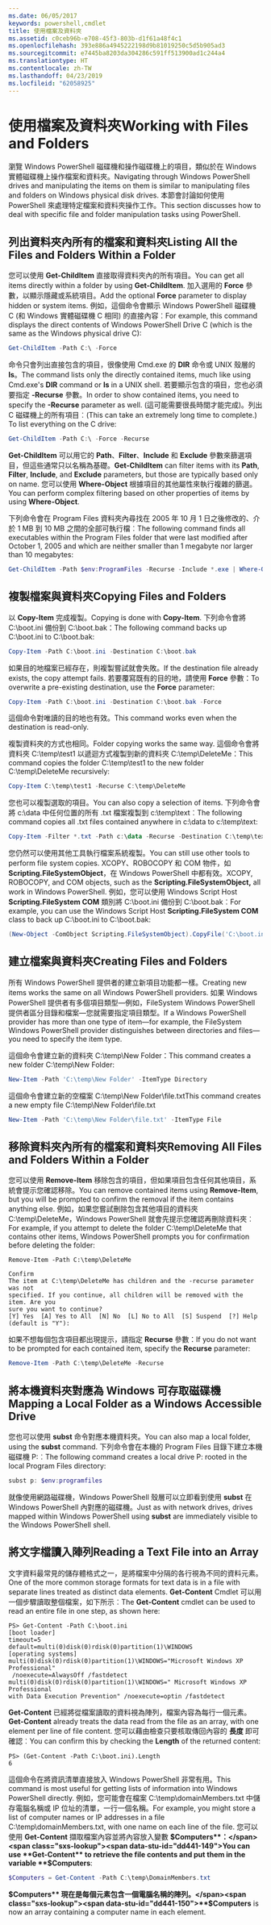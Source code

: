 ```yaml
---
ms.date: 06/05/2017
keywords: powershell,cmdlet
title: 使用檔案及資料夾
ms.assetid: c0ceb96b-e708-45f3-803b-d1f61a48f4c1
ms.openlocfilehash: 393e886a4945222198d9b81019250c5d5b905ad3
ms.sourcegitcommit: e7445ba8203da304286c591ff513900ad1c244a4
ms.translationtype: HT
ms.contentlocale: zh-TW
ms.lasthandoff: 04/23/2019
ms.locfileid: "62058925"
---
```

# <a name="working-with-files-and-folders"></a><span data-ttu-id="dd441-103">使用檔案及資料夾</span><span class="sxs-lookup"><span data-stu-id="dd441-103">Working with Files and Folders</span></span>

<span data-ttu-id="dd441-104">瀏覽 Windows PowerShell 磁碟機和操作磁碟機上的項目，類似於在 Windows 實體磁碟機上操作檔案和資料夾。</span><span class="sxs-lookup"><span data-stu-id="dd441-104">Navigating through Windows PowerShell drives and manipulating the items on them is similar to manipulating files and folders on Windows physical disk drives.</span></span> <span data-ttu-id="dd441-105">本節會討論如何使用 PowerShell 來處理特定檔案和資料夾操作工作。</span><span class="sxs-lookup"><span data-stu-id="dd441-105">This section discusses how to deal with specific file and folder manipulation tasks using PowerShell.</span></span>

## <a name="listing-all-the-files-and-folders-within-a-folder"></a><span data-ttu-id="dd441-106">列出資料夾內所有的檔案和資料夾</span><span class="sxs-lookup"><span data-stu-id="dd441-106">Listing All the Files and Folders Within a Folder</span></span>

<span data-ttu-id="dd441-107">您可以使用 **Get-ChildItem** 直接取得資料夾內的所有項目。</span><span class="sxs-lookup"><span data-stu-id="dd441-107">You can get all items directly within a folder by using **Get-ChildItem**.</span></span> <span data-ttu-id="dd441-108">加入選用的 **Force** 參數，以顯示隱藏或系統項目。</span><span class="sxs-lookup"><span data-stu-id="dd441-108">Add the optional **Force** parameter to display hidden or system items.</span></span> <span data-ttu-id="dd441-109">例如，這個命令會顯示 Windows PowerShell 磁碟機 C (和 Windows 實體磁碟機 C 相同) 的直接內容︰</span><span class="sxs-lookup"><span data-stu-id="dd441-109">For example, this command displays the direct contents of Windows PowerShell Drive C (which is the same as the Windows physical drive C):</span></span>

```powershell
Get-ChildItem -Path C:\ -Force
```

<span data-ttu-id="dd441-110">命令只會列出直接包含的項目，很像使用 Cmd.exe 的 **DIR** 命令或 UNIX 殼層的 **ls**。</span><span class="sxs-lookup"><span data-stu-id="dd441-110">The command lists only the directly contained items, much like using Cmd.exe's **DIR** command or **ls** in a UNIX shell.</span></span> <span data-ttu-id="dd441-111">若要顯示包含的項目，您也必須要指定 **-Recurse** 參數。</span><span class="sxs-lookup"><span data-stu-id="dd441-111">In order to show contained items, you need to specify the **-Recurse** parameter as well.</span></span> <span data-ttu-id="dd441-112">(這可能需要很長時間才能完成)。列出 C 磁碟機上的所有項目︰</span><span class="sxs-lookup"><span data-stu-id="dd441-112">(This can take an extremely long time to complete.) To list everything on the C drive:</span></span>

```powershell
Get-ChildItem -Path C:\ -Force -Recurse
```

<span data-ttu-id="dd441-113">**Get-ChildItem** 可以用它的 **Path**、**Filter**、**Include** 和 **Exclude** 參數來篩選項目，但這些通常只以名稱為基礎。</span><span class="sxs-lookup"><span data-stu-id="dd441-113">**Get-ChildItem** can filter items with its **Path**, **Filter**, **Include**, and **Exclude** parameters, but those are typically based only on name.</span></span> <span data-ttu-id="dd441-114">您可以使用 **Where-Object** 根據項目的其他屬性來執行複雜的篩選。</span><span class="sxs-lookup"><span data-stu-id="dd441-114">You can perform complex filtering based on other properties of items by using **Where-Object**.</span></span>

<span data-ttu-id="dd441-115">下列命令會在 Program Files 資料夾內尋找在 2005 年 10 月 1 日之後修改的、介於 1 MB 到 10 MB 之間的全部可執行檔︰</span><span class="sxs-lookup"><span data-stu-id="dd441-115">The following command finds all executables within the Program Files folder that were last modified after October 1, 2005 and which are neither smaller than 1 megabyte nor larger than 10 megabytes:</span></span>

```powershell
Get-ChildItem -Path $env:ProgramFiles -Recurse -Include *.exe | Where-Object -FilterScript {($_.LastWriteTime -gt '2005-10-01') -and ($_.Length -ge 1mb) -and ($_.Length -le 10mb)}
```

## <a name="copying-files-and-folders"></a><span data-ttu-id="dd441-116">複製檔案與資料夾</span><span class="sxs-lookup"><span data-stu-id="dd441-116">Copying Files and Folders</span></span>

<span data-ttu-id="dd441-117">以 **Copy-Item** 完成複製。</span><span class="sxs-lookup"><span data-stu-id="dd441-117">Copying is done with **Copy-Item**.</span></span> <span data-ttu-id="dd441-118">下列命令會將 C:\\boot.ini 備份到 C:\\boot.bak：</span><span class="sxs-lookup"><span data-stu-id="dd441-118">The following command backs up C:\\boot.ini to C:\\boot.bak:</span></span>

```powershell
Copy-Item -Path C:\boot.ini -Destination C:\boot.bak
```

<span data-ttu-id="dd441-119">如果目的地檔案已經存在，則複製嘗試就會失敗。</span><span class="sxs-lookup"><span data-stu-id="dd441-119">If the destination file already exists, the copy attempt fails.</span></span> <span data-ttu-id="dd441-120">若要覆寫既有的目的地，請使用 **Force** 參數：</span><span class="sxs-lookup"><span data-stu-id="dd441-120">To overwrite a pre-existing destination, use the **Force** parameter:</span></span>

```powershell
Copy-Item -Path C:\boot.ini -Destination C:\boot.bak -Force
```

<span data-ttu-id="dd441-121">這個命令對唯讀的目的地也有效。</span><span class="sxs-lookup"><span data-stu-id="dd441-121">This command works even when the destination is read-only.</span></span>

<span data-ttu-id="dd441-122">複製資料夾的方式也相同。</span><span class="sxs-lookup"><span data-stu-id="dd441-122">Folder copying works the same way.</span></span> <span data-ttu-id="dd441-123">這個命令會將資料夾 C:\\temp\\test1 以遞迴方式複製到新的資料夾 C:\\temp\\DeleteMe：</span><span class="sxs-lookup"><span data-stu-id="dd441-123">This command copies the folder C:\\temp\\test1 to the new folder C:\\temp\\DeleteMe recursively:</span></span>

```powershell
Copy-Item C:\temp\test1 -Recurse C:\temp\DeleteMe
```

<span data-ttu-id="dd441-124">您也可以複製選取的項目。</span><span class="sxs-lookup"><span data-stu-id="dd441-124">You can also copy a selection of items.</span></span> <span data-ttu-id="dd441-125">下列命令會將 c:\\data 中任何位置的所有 .txt 檔案複製到 c:\\temp\\text︰</span><span class="sxs-lookup"><span data-stu-id="dd441-125">The following command copies all .txt files contained anywhere in c:\\data to c:\\temp\\text:</span></span>

```powershell
Copy-Item -Filter *.txt -Path c:\data -Recurse -Destination C:\temp\text
```

<span data-ttu-id="dd441-126">您仍然可以使用其他工具執行檔案系統複製。</span><span class="sxs-lookup"><span data-stu-id="dd441-126">You can still use other tools to perform file system copies.</span></span> <span data-ttu-id="dd441-127">XCOPY、ROBOCOPY 和 COM 物件，如 **Scripting.FileSystemObject**，在 Windows PowerShell 中都有效。</span><span class="sxs-lookup"><span data-stu-id="dd441-127">XCOPY, ROBOCOPY, and COM objects, such as the **Scripting.FileSystemObject,** all work in Windows PowerShell.</span></span> <span data-ttu-id="dd441-128">例如，您可以使用 Windows Script Host **Scripting.FileSystem COM** 類別將 C:\\boot.ini 備份到 C:\\boot.bak︰</span><span class="sxs-lookup"><span data-stu-id="dd441-128">For example, you can use the Windows Script Host **Scripting.FileSystem COM** class to back up C:\\boot.ini to C:\\boot.bak:</span></span>

```powershell
(New-Object -ComObject Scripting.FileSystemObject).CopyFile('C:\boot.ini', 'C:\boot.bak')
```

## <a name="creating-files-and-folders"></a><span data-ttu-id="dd441-129">建立檔案與資料夾</span><span class="sxs-lookup"><span data-stu-id="dd441-129">Creating Files and Folders</span></span>

<span data-ttu-id="dd441-130">所有 Windows PowerShell 提供者的建立新項目功能都一樣。</span><span class="sxs-lookup"><span data-stu-id="dd441-130">Creating new items works the same on all Windows PowerShell providers.</span></span> <span data-ttu-id="dd441-131">如果 Windows PowerShell 提供者有多個項目類型—例如，FileSystem Windows PowerShell 提供者區分目錄和檔案—您就需要指定項目類型。</span><span class="sxs-lookup"><span data-stu-id="dd441-131">If a Windows PowerShell provider has more than one type of item—for example, the FileSystem Windows PowerShell provider distinguishes between directories and files—you need to specify the item type.</span></span>

<span data-ttu-id="dd441-132">這個命令會建立新的資料夾 C:\\temp\\New Folder：</span><span class="sxs-lookup"><span data-stu-id="dd441-132">This command creates a new folder C:\\temp\\New Folder:</span></span>

```powershell
New-Item -Path 'C:\temp\New Folder' -ItemType Directory
```

<span data-ttu-id="dd441-133">這個命令會建立新的空檔案 C:\\temp\\New Folder\\file.txt</span><span class="sxs-lookup"><span data-stu-id="dd441-133">This command creates a new empty file C:\\temp\\New Folder\\file.txt</span></span>

```powershell
New-Item -Path 'C:\temp\New Folder\file.txt' -ItemType File
```

## <a name="removing-all-files-and-folders-within-a-folder"></a><span data-ttu-id="dd441-134">移除資料夾內所有的檔案和資料夾</span><span class="sxs-lookup"><span data-stu-id="dd441-134">Removing All Files and Folders Within a Folder</span></span>

<span data-ttu-id="dd441-135">您可以使用 **Remove-Item** 移除包含的項目，但如果項目包含任何其他項目，系統會提示您確認移除。</span><span class="sxs-lookup"><span data-stu-id="dd441-135">You can remove contained items using **Remove-Item**, but you will be prompted to confirm the removal if the item contains anything else.</span></span> <span data-ttu-id="dd441-136">例如，如果您嘗試刪除包含其他項目的資料夾 C:\\temp\\DeleteMe，Windows PowerShell 就會先提示您確認再刪除資料夾︰</span><span class="sxs-lookup"><span data-stu-id="dd441-136">For example, if you attempt to delete the folder C:\\temp\\DeleteMe that contains other items, Windows PowerShell prompts you for confirmation before deleting the folder:</span></span>

```
Remove-Item -Path C:\temp\DeleteMe

Confirm
The item at C:\temp\DeleteMe has children and the -recurse parameter was not
specified. If you continue, all children will be removed with the item. Are you
sure you want to continue?
[Y] Yes  [A] Yes to All  [N] No  [L] No to All  [S] Suspend  [?] Help
(default is "Y"):
```

<span data-ttu-id="dd441-137">如果不想每個包含項目都出現提示，請指定 **Recurse** 參數：</span><span class="sxs-lookup"><span data-stu-id="dd441-137">If you do not want to be prompted for each contained item, specify the **Recurse** parameter:</span></span>

```powershell
Remove-Item -Path C:\temp\DeleteMe -Recurse
```

## <a name="mapping-a-local-folder-as-a-windows-accessible-drive"></a><span data-ttu-id="dd441-138">將本機資料夾對應為 Windows 可存取磁碟機</span><span class="sxs-lookup"><span data-stu-id="dd441-138">Mapping a Local Folder as a Windows Accessible Drive</span></span>

<span data-ttu-id="dd441-139">您也可以使用 **subst** 命令對應本機資料夾。</span><span class="sxs-lookup"><span data-stu-id="dd441-139">You can also map a local folder, using the **subst** command.</span></span> <span data-ttu-id="dd441-140">下列命令會在本機的 Program Files 目錄下建立本機磁碟機 P:︰</span><span class="sxs-lookup"><span data-stu-id="dd441-140">The following command creates a local drive P: rooted in the local Program Files directory:</span></span>

```powershell
subst p: $env:programfiles
```

<span data-ttu-id="dd441-141">就像使用網路磁碟機，Windows PowerShell 殼層可以立即看到使用 **subst** 在 Windows PowerShell 內對應的磁碟機。</span><span class="sxs-lookup"><span data-stu-id="dd441-141">Just as with network drives, drives mapped within Windows PowerShell using **subst** are immediately visible to the Windows PowerShell shell.</span></span>

## <a name="reading-a-text-file-into-an-array"></a><span data-ttu-id="dd441-142">將文字檔讀入陣列</span><span class="sxs-lookup"><span data-stu-id="dd441-142">Reading a Text File into an Array</span></span>

<span data-ttu-id="dd441-143">文字資料最常見的儲存體格式之一，是將檔案中分隔的各行視為不同的資料元素。</span><span class="sxs-lookup"><span data-stu-id="dd441-143">One of the more common storage formats for text data is in a file with separate lines treated as distinct data elements.</span></span> <span data-ttu-id="dd441-144">**Get-Content** Cmdlet 可以用一個步驟讀取整個檔案，如下所示︰</span><span class="sxs-lookup"><span data-stu-id="dd441-144">The **Get-Content** cmdlet can be used to read an entire file in one step, as shown here:</span></span>

```
PS> Get-Content -Path C:\boot.ini
[boot loader]
timeout=5
default=multi(0)disk(0)rdisk(0)partition(1)\WINDOWS
[operating systems]
multi(0)disk(0)rdisk(0)partition(1)\WINDOWS="Microsoft Windows XP Professional"
 /noexecute=AlwaysOff /fastdetect
multi(0)disk(0)rdisk(0)partition(1)\WINDOWS=" Microsoft Windows XP Professional
with Data Execution Prevention" /noexecute=optin /fastdetect
```

<span data-ttu-id="dd441-145">**Get-Content** 已經將從檔案讀取的資料視為陣列，檔案內容為每行一個元素。</span><span class="sxs-lookup"><span data-stu-id="dd441-145">**Get-Content** already treats the data read from the file as an array, with one element per line of file content.</span></span> <span data-ttu-id="dd441-146">您可以藉由檢查只要核取傳回內容的 **長度** 即可確認︰</span><span class="sxs-lookup"><span data-stu-id="dd441-146">You can confirm this by checking the **Length** of the returned content:</span></span>

```
PS> (Get-Content -Path C:\boot.ini).Length
6
```

<span data-ttu-id="dd441-147">這個命令在將資訊清單直接放入 Windows PowerShell 非常有用。</span><span class="sxs-lookup"><span data-stu-id="dd441-147">This command is most useful for getting lists of information into Windows PowerShell directly.</span></span> <span data-ttu-id="dd441-148">例如，您可能會在檔案 C:\\temp\\domainMembers.txt 中儲存電腦名稱或 IP 位址的清單，一行一個名稱。</span><span class="sxs-lookup"><span data-stu-id="dd441-148">For example, you might store a list of computer names or IP addresses in a file C:\\temp\\domainMembers.txt, with one name on each line of the file.</span></span> <span data-ttu-id="dd441-149">您可以使用 **Get-Content** 擷取檔案內容並將內容放入變數 **$Computers**：</span><span class="sxs-lookup"><span data-stu-id="dd441-149">You can use **Get-Content** to retrieve the file contents and put them in the variable **$Computers**:</span></span>

```powershell
$Computers = Get-Content -Path C:\temp\DomainMembers.txt
```

<span data-ttu-id="dd441-150">**$Computers** 現在是每個元素包含一個電腦名稱的陣列。</span><span class="sxs-lookup"><span data-stu-id="dd441-150">**$Computers** is now an array containing a computer name in each element.</span></span>
